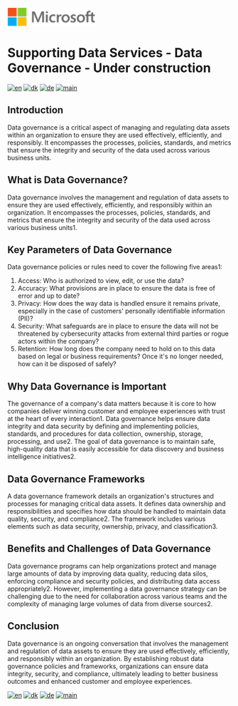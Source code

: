 ![microsoft](../../images/microsoft.png)

# Supporting Data Services - Data Governance - Under construction

[![en](https://img.shields.io/badge/lang-en-red.svg)](DataGovernance.md)
[![dk](https://img.shields.io/badge/lang-dk-green.svg)](DataGovernance-da.md)
[![de](https://img.shields.io/badge/lang-de-yellow.svg)](DataGovernance-de.md)
[![main](https://img.shields.io/badge/main-document-blue.svg)](../../README.md)

## Introduction

Data governance is a critical aspect of managing and regulating data assets within an organization to ensure they are used effectively, efficiently, and responsibly. It encompasses the processes, policies, standards, and metrics that ensure the integrity and security of the data used across various business units.

## What is Data Governance?

Data governance involves the management and regulation of data assets to ensure they are used effectively, efficiently, and responsibly within an organization. It encompasses the processes, policies, standards, and metrics that ensure the integrity and security of the data used across various business units1.

## Key Parameters of Data Governance

Data governance policies or rules need to cover the following five areas1:

1) Access: Who is authorized to view, edit, or use the data?
2) Accuracy: What provisions are in place to ensure the data is free of error and up to date?
3) Privacy: How does the way data is handled ensure it remains private, especially in the case of customers' personally identifiable information (PII)?
4) Security: What safeguards are in place to ensure the data will not be threatened by cybersecurity attacks from external third parties or rogue actors within the company?
5) Retention: How long does the company need to hold on to this data based on legal or business requirements? Once it's no longer needed, how can it be disposed of safely?

## Why Data Governance is Important

The governance of a company's data matters because it is core to how companies deliver winning customer and employee experiences with trust at the heart of every interaction1. Data governance helps ensure data integrity and data security by defining and implementing policies, standards, and procedures for data collection, ownership, storage, processing, and use2. The goal of data governance is to maintain safe, high-quality data that is easily accessible for data discovery and business intelligence initiatives2.

## Data Governance Frameworks

A data governance framework details an organization's structures and processes for managing critical data assets. It defines data ownership and responsibilities and specifies how data should be handled to maintain data quality, security, and compliance2. The framework includes various elements such as data security, ownership, privacy, and classification3.

## Benefits and Challenges of Data Governance

Data governance programs can help organizations protect and manage large amounts of data by improving data quality, reducing data silos, enforcing compliance and security policies, and distributing data access appropriately2. However, implementing a data governance strategy can be challenging due to the need for collaboration across various teams and the complexity of managing large volumes of data from diverse sources2.

## Conclusion

Data governance is an ongoing conversation that involves the management and regulation of data assets to ensure they are used effectively, efficiently, and responsibly within an organization. By establishing robust data governance policies and frameworks, organizations can ensure data integrity, security, and compliance, ultimately leading to better business outcomes and enhanced customer and employee experiences.



[![en](https://img.shields.io/badge/lang-en-red.svg)](DataGovernance.md)
[![dk](https://img.shields.io/badge/lang-dk-green.svg)](DataGovernance-da.md)
[![de](https://img.shields.io/badge/lang-de-yellow.svg)](DataGovernance-de.md)
[![main](https://img.shields.io/badge/main-document-blue.svg)](../../README.md)
